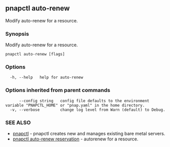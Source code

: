 ## pnapctl auto-renew

Modify auto-renew for a resource.

### Synopsis

Modify auto-renew for a resource.

```
pnapctl auto-renew [flags]
```

### Options

```
  -h, --help   help for auto-renew
```

### Options inherited from parent commands

```
      --config string   config file defaults to the environment variable "PNAPCTL_HOME" or "pnap.yaml" in the home directory.
  -v, --verbose         change log level from Warn (default) to Debug.
```

### SEE ALSO

* [pnapctl](pnapctl.md)	 - pnapctl creates new and manages existing bare metal servers.
* [pnapctl auto-renew reservation](pnapctl_auto-renew_reservation.md)	 - autorenew for a resource.

